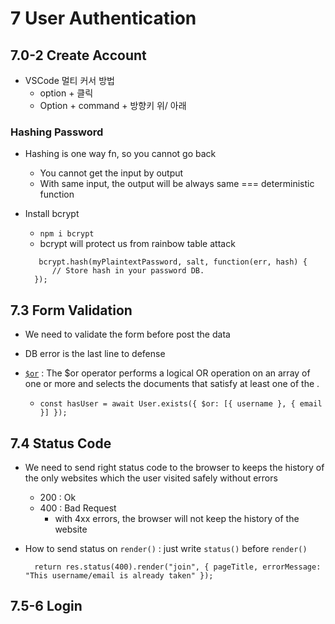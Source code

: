 # 7 User Authentication

## 7.0-2 Create Account

- VSCode 멀티 커서 방법
  - option + 클릭
  - Option + command + 방향키 위/ 아래

### Hashing Password

- Hashing is one way fn, so you cannot go back

  - You cannot get the input by output
  - With same input, the output will be always same === deterministic function

- Install bcrypt
  - `npm i bcrypt`
  - bcrypt will protect us from rainbow table attack
  ```
     bcrypt.hash(myPlaintextPassword, salt, function(err, hash) {
        // Store hash in your password DB.
    });
  ```

## 7.3 Form Validation

- We need to validate the form before post the data
- DB error is the last line to defense

- [`$or`](https://www.mongodb.com/docs/manual/reference/operator/query/or/) : The $or operator performs a logical OR operation on an array of one or more <expressions> and selects the documents that satisfy at least one of the <expressions>.
  - `const hasUser = await User.exists({ $or: [{ username }, { email }] });`

## 7.4 Status Code

- We need to send right status code to the browser to keeps the history of the only websites which the user visited safely without errors

  - 200 : Ok
  - 400 : Bad Request
    - with 4xx errors, the browser will not keep the history of the website

- How to send status on `render()` : just write `status()` before `render()`
  ```
  	return res.status(400).render("join", { pageTitle, errorMessage: "This username/email is already taken" });
  ```

## 7.5-6 Login
